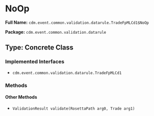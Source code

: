 # NoOp

**Full Name:** `cdm.event.common.validation.datarule.TradeFpMLCd1$NoOp`

**Package:** `cdm.event.common.validation.datarule`

## Type: Concrete Class

### Implemented Interfaces

- `cdm.event.common.validation.datarule.TradeFpMLCd1`

### Methods

#### Other Methods

- `ValidationResult validate(RosettaPath arg0, Trade arg1)`

